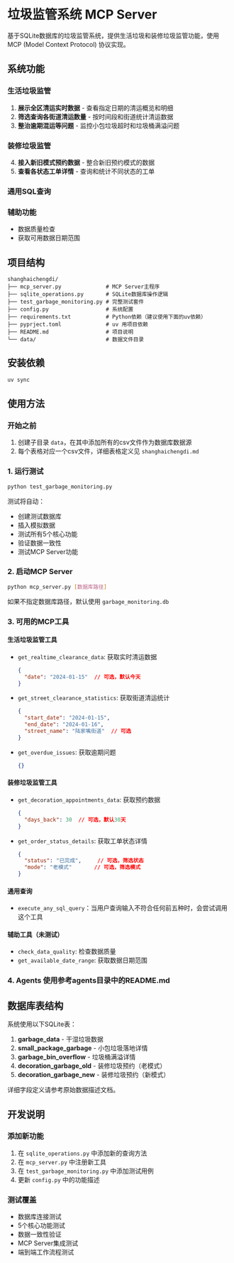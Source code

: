 # 垃圾监管系统 MCP Server

基于SQLite数据库的垃圾监管系统，提供生活垃圾和装修垃圾监管功能，使用MCP (Model Context Protocol) 协议实现。

## 系统功能

### 生活垃圾监管
1. **展示全区清运实时数据** - 查看指定日期的清运概览和明细
2. **筛选查询各街道清运数量** - 按时间段和街道统计清运数据
3. **整治逾期混运等问题** - 监控小包垃圾超时和垃圾桶满溢问题

### 装修垃圾监管
4. **接入新旧模式预约数据** - 整合新旧预约模式的数据
5. **查看各状态工单详情** - 查询和统计不同状态的工单

### 通用SQL查询

### 辅助功能
- 数据质量检查
- 获取可用数据日期范围

## 项目结构

```
shanghaichengdi/
├── mcp_server.py              # MCP Server主程序
├── sqlite_operations.py       # SQLite数据库操作逻辑
├── test_garbage_monitoring.py # 完整测试套件
├── config.py                  # 系统配置
├── requirements.txt           # Python依赖（建议使用下面的uv依赖）
├── pyprject.toml              # uv 用项目依赖
├── README.md                  # 项目说明
└── data/                      # 数据文件目录
```

## 安装依赖

```bash
uv sync
```

## 使用方法

### 开始之前
1. 创建子目录 `data`，在其中添加所有的csv文件作为数据库数据源
2. 每个表格对应一个csv文件，详细表格定义见 `shanghaichengdi.md`

### 1. 运行测试

```bash
python test_garbage_monitoring.py
```

测试将自动：
- 创建测试数据库
- 插入模拟数据
- 测试所有5个核心功能
- 验证数据一致性
- 测试MCP Server功能

### 2. 启动MCP Server

```bash
python mcp_server.py [数据库路径]
```

如果不指定数据库路径，默认使用 `garbage_monitoring.db`

### 3. 可用的MCP工具

#### 生活垃圾监管工具

- `get_realtime_clearance_data`: 获取实时清运数据
  ```json
  {
    "date": "2024-01-15"  // 可选，默认今天
  }
  ```

- `get_street_clearance_statistics`: 获取街道清运统计
  ```json
  {
    "start_date": "2024-01-15",
    "end_date": "2024-01-16",
    "street_name": "陆家嘴街道"  // 可选
  }
  ```

- `get_overdue_issues`: 获取逾期问题
  ```json
  {}
  ```

#### 装修垃圾监管工具

- `get_decoration_appointments_data`: 获取预约数据
  ```json
  {
    "days_back": 30  // 可选，默认30天
  }
  ```

- `get_order_status_details`: 获取工单状态详情
  ```json
  {
    "status": "已完成",     // 可选，筛选状态
    "mode": "老模式"       // 可选，筛选模式
  }
  ```

#### 通用查询
- `execute_any_sql_query`：当用户查询输入不符合任何前五种时，会尝试调用这个工具

#### 辅助工具（未测试）

- `check_data_quality`: 检查数据质量
- `get_available_date_range`: 获取数据日期范围


### 4. Agents 使用参考agents目录中的README.md

## 数据库表结构

系统使用以下SQLite表：

1. **garbage_data** - 干湿垃圾数据
2. **small_package_garbage** - 小包垃圾落地详情
3. **garbage_bin_overflow** - 垃圾桶满溢详情
4. **decoration_garbage_old** - 装修垃圾预约（老模式）
5. **decoration_garbage_new** - 装修垃圾预约（新模式）

详细字段定义请参考原始数据描述文档。

## 开发说明

### 添加新功能

1. 在 `sqlite_operations.py` 中添加新的查询方法
2. 在 `mcp_server.py` 中注册新工具
3. 在 `test_garbage_monitoring.py` 中添加测试用例
4. 更新 `config.py` 中的功能描述

### 测试覆盖

- 数据库连接测试
- 5个核心功能测试
- 数据一致性验证
- MCP Server集成测试
- 端到端工作流程测试